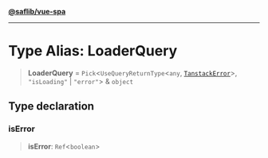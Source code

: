 [**@saflib/vue-spa**](../index.md)

***

# Type Alias: LoaderQuery

> **LoaderQuery** = `Pick`\<`UseQueryReturnType`\<`any`, [`TanstackError`](../classes/TanstackError.md)\>, `"isLoading"` \| `"error"`\> & `object`

## Type declaration

### isError

> **isError**: `Ref`\<`boolean`\>

